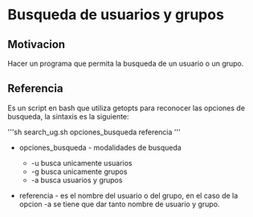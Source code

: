 # Busqueda de usuarios y grupos

## Motivacion

Hacer un programa que permita la busqueda de un usuario o un 
grupo.

## Referencia

Es un script en bash que utiliza getopts para reconocer las opciones
de busqueda, la sintaxis es la siguiente:

'''sh 
search_ug.sh opciones_busqueda referencia
'''

* opciones_busqueda - modalidades de busqueda
    * -u busca unicamente usuarios
    * -g busca unicamente grupos
    * -a busca usuarios y grupos

* referencia - es el nombre del usuario o del grupo, en el caso de la opcion -a
  se tiene que dar tanto nombre de usuario y grupo.
